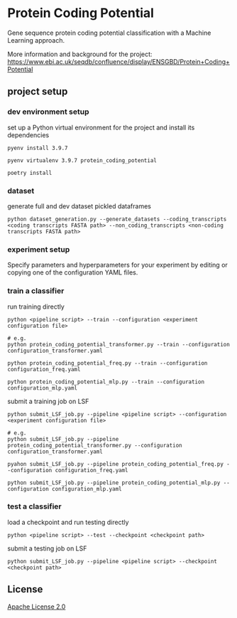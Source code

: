 # Protein Coding Potential

Gene sequence protein coding potential classification with a Machine Learning approach.

More information and background for the project:
https://www.ebi.ac.uk/seqdb/confluence/display/ENSGBD/Protein+Coding+Potential


## project setup

### dev environment setup

set up a Python virtual environment for the project and install its dependencies
```
pyenv install 3.9.7

pyenv virtualenv 3.9.7 protein_coding_potential

poetry install
```

### dataset

generate full and dev dataset pickled dataframes
```
python dataset_generation.py --generate_datasets --coding_transcripts <coding transcripts FASTA path> --non_coding_transcripts <non-coding transcripts FASTA path>
```

### experiment setup

Specify parameters and hyperparameters for your experiment by editing or copying one of the configuration YAML files.

### train a classifier

run training directly
```
python <pipeline script> --train --configuration <experiment configuration file>

# e.g.
python protein_coding_potential_transformer.py --train --configuration configuration_transformer.yaml

python protein_coding_potential_freq.py --train --configuration configuration_freq.yaml

python protein_coding_potential_mlp.py --train --configuration configuration_mlp.yaml
```

submit a training job on LSF
```
python submit_LSF_job.py --pipeline <pipeline script> --configuration <experiment configuration file>

# e.g.
python submit_LSF_job.py --pipeline protein_coding_potential_transformer.py --configuration configuration_transformer.yaml

pyahon submit_LSF_job.py --pipeline protein_coding_potential_freq.py --configuration configuration_freq.yaml

python submit_LSF_job.py --pipeline protein_coding_potential_mlp.py --configuration configuration_mlp.yaml
```

### test a classifier

load a checkpoint and run testing directly
```
python <pipeline script> --test --checkpoint <checkpoint path>
```

submit a testing job on LSF
```
python submit_LSF_job.py --pipeline <pipeline script> --checkpoint <checkpoint path>
```


## License

[Apache License 2.0](LICENSE)
